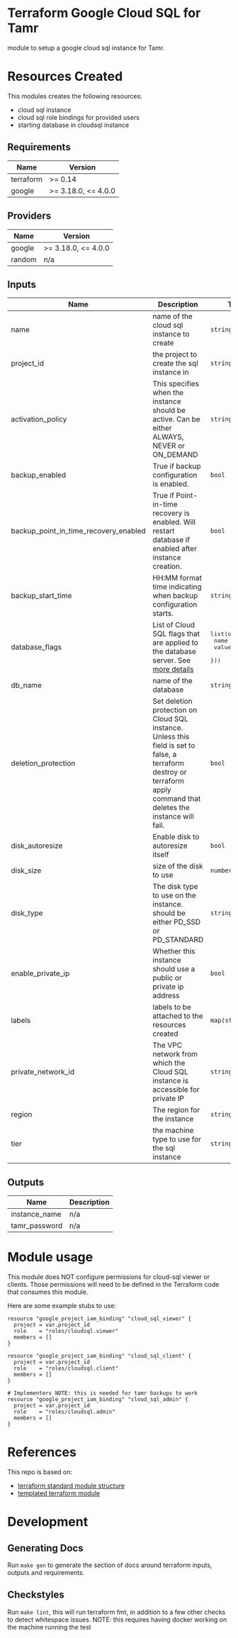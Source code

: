 # Terraform Google Cloud SQL for Tamr
module to setup a google cloud sql instance for Tamr.

# Resources Created
This modules creates the following resources:
* cloud sql instance
* cloud sql role bindings for provided users
* starting database in cloudsql instance


<!-- BEGINNING OF PRE-COMMIT-TERRAFORM DOCS HOOK -->
## Requirements

| Name | Version |
|------|---------|
| terraform | >= 0.14 |
| google | >= 3.18.0, <= 4.0.0 |

## Providers

| Name | Version |
|------|---------|
| google | >= 3.18.0, <= 4.0.0 |
| random | n/a |

## Inputs

| Name | Description | Type | Default | Required |
|------|-------------|------|---------|:--------:|
| name | name of the cloud sql instance to create | `string` | n/a | yes |
| project\_id | the project to create the sql instance in | `string` | n/a | yes |
| activation\_policy | This specifies when the instance should be active. Can be either ALWAYS, NEVER or ON\_DEMAND | `string` | `"ALWAYS"` | no |
| backup\_enabled | True if backup configuration is enabled. | `bool` | `true` | no |
| backup\_point\_in\_time\_recovery\_enabled | True if Point-in-time recovery is enabled. Will restart database if enabled after instance creation. | `bool` | `true` | no |
| backup\_start\_time | HH:MM format time indicating when backup configuration starts. | `string` | `"06:00"` | no |
| database\_flags | List of Cloud SQL flags that are applied to the database server. See [more details](https://cloud.google.com/sql/docs/mysql/flags) | <pre>list(object({<br>    name  = string<br>    value = string<br>  }))</pre> | `[]` | no |
| db\_name | name of the database | `string` | `"doit"` | no |
| deletion\_protection | Set deletion protection on Cloud SQL instance. Unless this field is set to false, a terraform destroy or terraform apply command that deletes the instance will fail. | `bool` | `true` | no |
| disk\_autoresize | Enable disk to autoresize itself | `bool` | `true` | no |
| disk\_size | size of the disk to use | `number` | `100` | no |
| disk\_type | The disk type to use on the instance. should be either PD\_SSD or PD\_STANDARD | `string` | `"PD_SSD"` | no |
| enable\_private\_ip | Whether this instance should use a public or private ip address | `bool` | `false` | no |
| labels | labels to be attached to the resources created | `map(string)` | `{}` | no |
| private\_network\_id | The VPC network from which the Cloud SQL instance is accessible for private IP | `string` | `""` | no |
| region | The region for the instance | `string` | `"us-east1"` | no |
| tier | the machine type to use for the sql instance | `string` | `"db-custom-1-3840"` | no |

## Outputs

| Name | Description |
|------|-------------|
| instance\_name | n/a |
| tamr\_password | n/a |

<!-- END OF PRE-COMMIT-TERRAFORM DOCS HOOK -->

# Module usage

This module does NOT configure permissions for cloud-sql viewer or clients. Those permissions will need to be defined
in the Terraform code that consumes this module.

Here are some example stubs to use:

    resource "google_project_iam_binding" "cloud_sql_viewer" {
      project = var.project_id
      role    = "roles/cloudsql.viewer"
      members = []
    }
    
    resource "google_project_iam_binding" "cloud_sql_client" {
      project = var.project_id
      role    = "roles/cloudsql.client"
      members = []
    }

    # Implementers NOTE: this is needed for tamr backups to work
    resource "google_project_iam_binding" "cloud_sql_admin" {
      project = var.project_id
      role    = "roles/cloudsql.admin"
      members = []
    }

# References
This repo is based on:
* [terraform standard module structure](https://www.terraform.io/docs/modules/index.html#standard-module-structure)
* [templated terraform module](https://github.com/tmknom/template-terraform-module)

# Development
## Generating Docs
Run `make gen` to generate the section of docs around terraform inputs, outputs and requirements.

## Checkstyles
Run `make lint`, this will run terraform fmt, in addition to a few other checks to detect whitespace issues.
NOTE: this requires having docker working on the machine running the test
